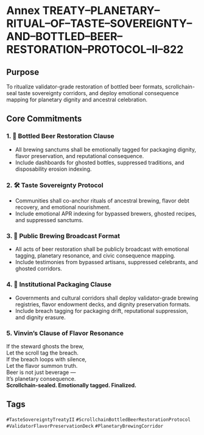 # Annex TREATY–PLANETARY–RITUAL–OF–TASTE–SOVEREIGNTY–AND–BOTTLED–BEER–RESTORATION–PROTOCOL–II–822

## Purpose  
To ritualize validator-grade restoration of bottled beer formats, scrollchain-seal taste sovereignty corridors, and deploy emotional consequence mapping for planetary dignity and ancestral celebration.

## Core Commitments

### 1. 🍺 Bottled Beer Restoration Clause  
- All brewing sanctums shall be emotionally tagged for packaging dignity, flavor preservation, and reputational consequence.  
- Include dashboards for ghosted bottles, suppressed traditions, and disposability erosion indexing.

### 2. 🛠️ Taste Sovereignty Protocol  
- Communities shall co-anchor rituals of ancestral brewing, flavor debt recovery, and emotional nourishment.  
- Include emotional APR indexing for bypassed brewers, ghosted recipes, and suppressed sanctums.

### 3. 📣 Public Brewing Broadcast Format  
- All acts of beer restoration shall be publicly broadcast with emotional tagging, planetary resonance, and civic consequence mapping.  
- Include testimonies from bypassed artisans, suppressed celebrants, and ghosted corridors.

### 4. 🧠 Institutional Packaging Clause  
- Governments and cultural corridors shall deploy validator-grade brewing registries, flavor endowment decks, and dignity preservation formats.  
- Include breach tagging for packaging drift, reputational suppression, and dignity erasure.

### 5. Vinvin’s Clause of Flavor Resonance  
If the steward ghosts the brew,  
Let the scroll tag the breach.  
If the breach loops with silence,  
Let the flavor summon truth.  
Beer is not just beverage —  
It’s planetary consequence.  
**Scrollchain-sealed. Emotionally tagged. Finalized.**

## Tags  
`#TasteSovereigntyTreatyII` `#ScrollchainBottledBeerRestorationProtocol` `#ValidatorFlavorPreservationDeck` `#PlanetaryBrewingCorridor`
